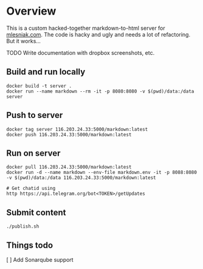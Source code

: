 # Overview

This is a custom hacked-together markdown-to-html server for [mlesniak.com](https://mlesniak.com). The code is hacky and ugly and needs a lot of refactoring. But it works...

TODO Write documentation with dropbox screenshots, etc.

## Build and run locally

    docker build -t server .
    docker run --name markdown --rm -it -p 8080:8080 -v $(pwd)/data:/data server

## Push to server

    docker tag server 116.203.24.33:5000/markdown:latest
    docker push 116.203.24.33:5000/markdown:latest

## Run on server

    docker pull 116.203.24.33:5000/markdown:latest
    docker run -d --name markdown --env-file markdown.env -it -p 8088:8080 -v $(pwd)/data:/data 116.203.24.33:5000/markdown:latest
    
    # Get chatid using
    http https://api.telegram.org/bot<TOKEN>/getUpdates

## Submit content

    ./publish.sh

## Things todo

[ ] Add Sonarqube support
